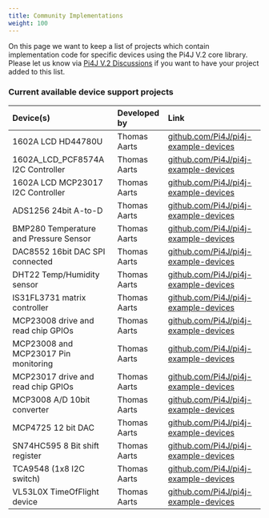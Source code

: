 ```yaml
---
title: Community Implementations
weight: 100
---
```


On this page we want to keep a list of projects which contain implementation code for specific devices using the Pi4J 
V.2 core library. Please let us know via [Pi4J V.2 Discussions](https://github.com/Pi4J/pi4j-v2/discussions) if you want to have your project added 
to this list.

### Current available device support projects

| Device(s)                              | Developed by          | Link              |
|:---------------------------------------| :---                  | :---              |
| 1602A LCD HD44780U                     | Thomas Aarts          | [github.com/Pi4J/pi4j-example-devices](https://github.com/Pi4J/pi4j-example-devices) |
| 1602A_LCD_PCF8574A I2C Controller      | Thomas Aarts          | [github.com/Pi4J/pi4j-example-devices](https://github.com/Pi4J/pi4j-example-devices) |
| 1602A LCD MCP23017 I2C Controller      | Thomas Aarts          | [github.com/Pi4J/pi4j-example-devices](https://github.com/Pi4J/pi4j-example-devices) |
| ADS1256 24bit A-to-D                   | Thomas Aarts          | [github.com/Pi4J/pi4j-example-devices](https://github.com/Pi4J/pi4j-example-devices) |
| BMP280 Temperature and Pressure Sensor | Thomas Aarts          | [github.com/Pi4J/pi4j-example-devices](https://github.com/Pi4J/pi4j-example-devices) |
| DAC8552 16bit DAC SPI connected        | Thomas Aarts          | [github.com/Pi4J/pi4j-example-devices](https://github.com/Pi4J/pi4j-example-devices) |
| DHT22 Temp/Humidity sensor             | Thomas Aarts          | [github.com/Pi4J/pi4j-example-devices](https://github.com/Pi4J/pi4j-example-devices) |
| IS31FL3731 matrix controller           | Thomas Aarts          | [github.com/Pi4J/pi4j-example-devices](https://github.com/Pi4J/pi4j-example-devices) |
| MCP23008 drive and read chip GPIOs     | Thomas Aarts          | [github.com/Pi4J/pi4j-example-devices](https://github.com/Pi4J/pi4j-example-devices) |
| MCP23008 and MCP23017 Pin monitoring   | Thomas Aarts          | [github.com/Pi4J/pi4j-example-devices](https://github.com/Pi4J/pi4j-example-devices) |
| MCP23017 drive and read chip GPIOs     | Thomas Aarts          | [github.com/Pi4J/pi4j-example-devices](https://github.com/Pi4J/pi4j-example-devices) |
| MCP3008 A/D 10bit converter            | Thomas Aarts          | [github.com/Pi4J/pi4j-example-devices](https://github.com/Pi4J/pi4j-example-devices) |
| MCP4725 12 bit DAC                     | Thomas Aarts          | [github.com/Pi4J/pi4j-example-devices](https://github.com/Pi4J/pi4j-example-devices) |
| SN74HC595 8 Bit shift register         | Thomas Aarts          | [github.com/Pi4J/pi4j-example-devices](https://github.com/Pi4J/pi4j-example-devices) |
| TCA9548 (1x8 I2C switch)               | Thomas Aarts          | [github.com/Pi4J/pi4j-example-devices](https://github.com/Pi4J/pi4j-example-devices) |
| VL53L0X TimeOfFlight device            | Thomas Aarts          | [github.com/Pi4J/pi4j-example-devices](https://github.com/Pi4J/pi4j-example-devices) |

